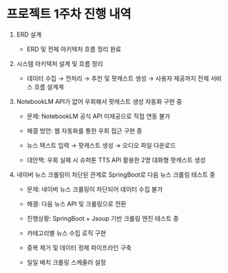 # 프로젝트 1주차 진행 내역

1. ERD 설계
    - ERD 및 전체 아키텍처 흐름 정리 완료
2. 시스템 아키텍처 설계 및 흐름 정리
    - 데이터 수집 → 전처리 → 추천 및 팟캐스트 생성 → 사용자 제공까지 전체 서비스 흐름 설계계
3. NotebookLM API가 없어 우회해서 팟캐스트 생성 자동화 구현 중
    - 문제: NotebookLM 공식 API 미제공으로 직접 연동 불가  
    - 해결 방안: 웹 자동화를 통한 우회 접근 구현 중  

    - 뉴스 텍스트 입력 → 팟캐스트 생성 → 오디오 파일 다운로드  

    - 대안책: 우회 실패 시 슈퍼톤 TTS API 활용한 2명 대화형 팟캐스트 생성  

4. 네이버 뉴스 크롤링이 차단된 관계로 SpringBoot로 다음 뉴스 크롤링 테스트 중
    - 문제: 네이버 뉴스 크롤링이 차단되어 데이터 수집 불가 
    - 해결: 다음 뉴스 API 및 크롤링으로 전환  
    - 진행상황: SpringBoot + Jsoup 기반 크롤링 엔진 테스트 중  

    - 카테고리별 뉴스 수집 로직 구현  
    - 중복 제거 및 데이터 정제 파이프라인 구축  
    - 일일 배치 크롤링 스케줄러 설정  